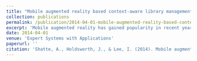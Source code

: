 ```yaml
---
title: "Mobile augmented reality based context-aware library management system"
collection: publications
permalink: /publication/2014-04-01-mobile-augmented-reality-based-context-aware-library-management-system 
excerpt: 'Mobile augmented reality has gained popularity in recent years due to the technological advances of smartphones and other mobile devices. One particular area in which mobile augmented reality is being used is library management. However, current mobile augmented reality solutions in this domain are lacking in context-awareness. It has been suggested in the literature that agent programming may be suitable at overcoming this problem, but little research has been conducted using modern mobile augmented reality applications with agents. This paper aims to bridge this gap through the development of an agent-based, mobile augmented reality prototype, titled Libagent. Libagent was subjected to five experiments to determine its suitability, efficiency, and accuracy for library management. The results of these experiments indicate that agent-based mobile augmented reality is a promising tool for context-aware library management.'
date: 2014-04-01
venue: 'Expert Systems with Applications'
paperurl: ''
citation: 'Shatte, A., Holdsworth, J., & Lee, I. (2014). Mobile augmented reality based context-aware library management system. <i>Expert Systems with Applications</i>, <i>41</i>(5), 2174-2185.'
---
```

<!--This paper is about the number 2. The number 3 is left for future work.-->

<!--[Download paper here](http://academicpages.github.io/files/paper2.pdf)-->

<!--Recommended citation: Your Name, You. (2010). "Paper Title Number 2." <i>Journal 1</i>. 1(2).-->
